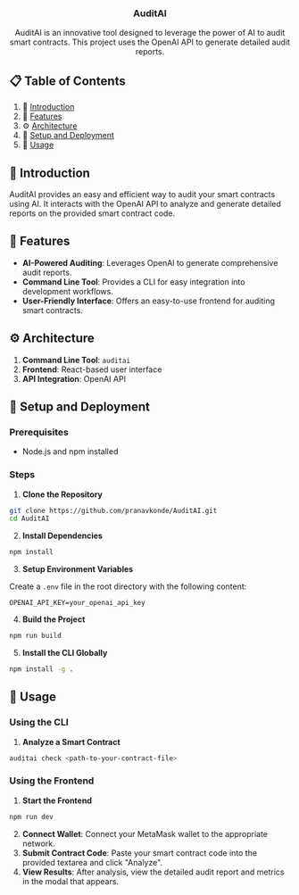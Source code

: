 
  <h3 align="center">AuditAI</h3>

  <div align="center">
    AuditAI is an innovative tool designed to leverage the power of AI to audit smart contracts. This project uses the OpenAI API to generate detailed audit reports.
  </div>
</div>

## 📋 Table of Contents

1. 🤖 [Introduction](#introduction)
2. 🔋 [Features](#features)
3. ⚙️ [Architecture](#architecture)
4. 🤸 [Setup and Deployment](#setup-and-deployment)
5. 🚀 [Usage](#usage)

## 🤖 Introduction

AuditAI provides an easy and efficient way to audit your smart contracts using AI. It interacts with the OpenAI API to analyze and generate detailed reports on the provided smart contract code.

## 🔋 Features

- **AI-Powered Auditing**: Leverages OpenAI to generate comprehensive audit reports.
- **Command Line Tool**: Provides a CLI for easy integration into development workflows.
- **User-Friendly Interface**: Offers an easy-to-use frontend for auditing smart contracts.

## ⚙️ Architecture

1. **Command Line Tool**: `auditai`
2. **Frontend**: React-based user interface
3. **API Integration**: OpenAI API

## 🤸 Setup and Deployment

### Prerequisites

- Node.js and npm installed

### Steps

1. **Clone the Repository**

```bash
git clone https://github.com/pranavkonde/AuditAI.git
cd AuditAI
```

2. **Install Dependencies**

```bash
npm install
```

3. **Setup Environment Variables**

Create a `.env` file in the root directory with the following content:

```plaintext
OPENAI_API_KEY=your_openai_api_key
```

4. **Build the Project**

```bash
npm run build
```

5. **Install the CLI Globally**

```bash
npm install -g .
```

## 🚀 Usage

### Using the CLI

1. **Analyze a Smart Contract**

```bash
auditai check <path-to-your-contract-file>
```

### Using the Frontend

1. **Start the Frontend**

```bash
npm run dev
```

2. **Connect Wallet**: Connect your MetaMask wallet to the appropriate network.
3. **Submit Contract Code**: Paste your smart contract code into the provided textarea and click "Analyze".
4. **View Results**: After analysis, view the detailed audit report and metrics in the modal that appears.

